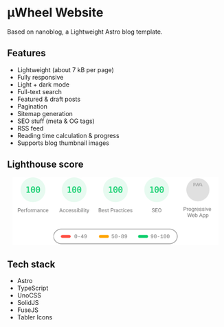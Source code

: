 # µWheel Website

Based on nanoblog, a Lightweight Astro blog template.

## Features

- Lightweight (about 7 kB per page)
- Fully responsive
- Light + dark mode
- Full-text search
- Featured & draft posts
- Pagination
- Sitemap generation
- SEO stuff (meta & OG tags)
- RSS feed
- Reading time calculation & progress
- Supports blog thumbnail images

## Lighthouse score

<p align="center">
  <a href="https://pagespeed.web.dev/analysis/https-marvin-j97-github-io-nanoblog-post-setup-nanoblog/6rn7jxn74w?form_factor=mobile">
    <img width="480" alt="Lighthouse score" src="pagespeed.svg">
  <a>
</p>

## Tech stack

- Astro
- TypeScript
- UnoCSS
- SolidJS
- FuseJS
- Tabler Icons
